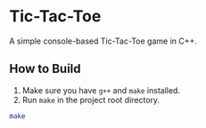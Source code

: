 # Tic-Tac-Toe

A simple console-based Tic-Tac-Toe game in C++.

## How to Build

1. Make sure you have `g++` and `make` installed.
2. Run `make` in the project root directory.

```bash
make
